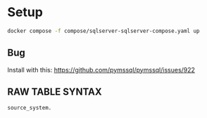 # Setup
```sh
docker compose -f compose/sqlserver-sqlserver-compose.yaml up
```


## Bug

Install with this:
https://github.com/pymssql/pymssql/issues/922



## RAW TABLE SYNTAX

```
source_system.
```